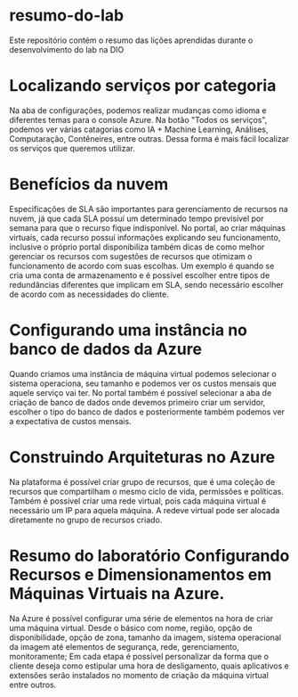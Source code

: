 # resumo-do-lab
Este repositório contém o resumo das lições aprendidas durante o desenvolvimento do lab na DIO

# Localizando serviços por categoria 
Na aba de configurações, podemos realizar mudanças como idioma e diferentes temas para o console Azure. Na botão "Todos os serviços", podemos ver várias catagorias como IA + Machine Learning, Análises, Computaração, Contêneires, entre outras. Dessa forma é mais fácil localizar os serviços que queremos utilizar. 

# Benefícios da nuvem 
Especificações de SLA são importantes para gerenciamento de recursos na nuvem, já que cada SLA possuí um determinado tempo previsível por semana para que o recurso fique indisponível. No portal, ao criar máquinas virtuais, cada recurso possuí informações explicando seu funcionamento, inclusive o próprio portal disponibiliza também dicas de como melhor gerenciar os recursos com sugestões de recursos que otimizam o funcionamento de acordo com suas escolhas. Um exemplo é quando se cria uma conta de armazenamento e é possível escolher entre tipos de redundâncias diferentes que implicam em SLA, sendo necessário escolher de acordo com as necessidades do cliente.

# Configurando uma instância no banco de dados da Azure
Quando criamos uma instância de máquina virtual podemos selecionar o sistema operaciona, seu tamanho e podemos ver os custos mensais que aquele serviço vai ter. No portal também é possível selecionar a aba de criação de banco de dados onde devemos primeiro criar um servidor, escolher o tipo do banco de dados e posteriormente também podemos ver a expectativa de custos mensais. 

# Construindo Arquiteturas no Azure
Na plataforma é possível criar grupo de recursos, que é uma coleção de recursos que compartilham o mesmo ciclo de vida, permissões e políticas. Também é possível criar uma rede virtual, pois cada máquina virtual é necessário um IP para aquela máquina. A redeve virtual pode ser alocada diretamente no grupo de recursos criado. 

# Resumo do laboratório Configurando Recursos e Dimensionamentos em Máquinas Virtuais na Azure.
Na Azure é possível configurar uma série de elementos na hora de criar uma máquina virtual. Desde o básico com nome, região, opção de disponibilidade, opção de zona, tamanho da imagem, sistema operacional da imagem até elementos de segurança, rede, gerenciamento, monitoramente; Em cada etapa é possível personalizar da forma que o cliente deseja como estipular uma hora de desligamento, quais aplicativos e extensões serão instalados no momento de criação da máquina virtual entre outros. 
